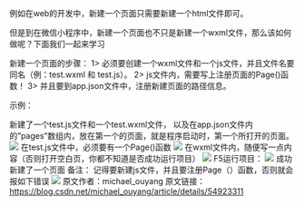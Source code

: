例如在web的开发中，新建一个页面只需要新建一个html文件即可。

但是到在微信小程序中，新建一个页面也不只是新建一个wxml文件，那么该如何做呢？下面我们一起来学习

新建一个页面的步骤：
1> 必须要创建一个wxml文件和一个js文件，并且文件名要同名（例：test.wxml 和 test.js）。
2> js文件内，需要写上注册页面的Page()函数！
3> 并且要到app.json文件中，注册新建页面的路径信息。

示例：

新建了一个test.js文件和一个test.wxml文件，
以及在app.json文件内的”pages”数组内，放在第一个的页面，就是程序启动时，第一个所打开的页面。
![](https://upload-images.jianshu.io/upload_images/19956127-bec86183cda11866.png?imageMogr2/auto-orient/strip%7CimageView2/2/w/1240)
在test.js文件中，必须要有一个Page()函数
![](https://upload-images.jianshu.io/upload_images/19956127-35e7590b2faa4f41.png?imageMogr2/auto-orient/strip%7CimageView2/2/w/1240)
在wxml文件内，随便写一点内容（否则打开空白页，你都不知道是否成功运行项目）
![](https://upload-images.jianshu.io/upload_images/19956127-9e46d1f58f5d1ddd.png?imageMogr2/auto-orient/strip%7CimageView2/2/w/1240)
F5运行项目：
![](https://upload-images.jianshu.io/upload_images/19956127-0cdfd8be0077df36.png?imageMogr2/auto-orient/strip%7CimageView2/2/w/1240)
成功新建了一个页面
备注：
记得要新建js文件，并且要注册Page（）函数，否则就会报如下错误
![](https://upload-images.jianshu.io/upload_images/19956127-862125e3fd203f6d.png?imageMogr2/auto-orient/strip%7CimageView2/2/w/1240)
原文作者：michael_ouyang
原文链接：https://blog.csdn.net/michael_ouyang/article/details/54923311


